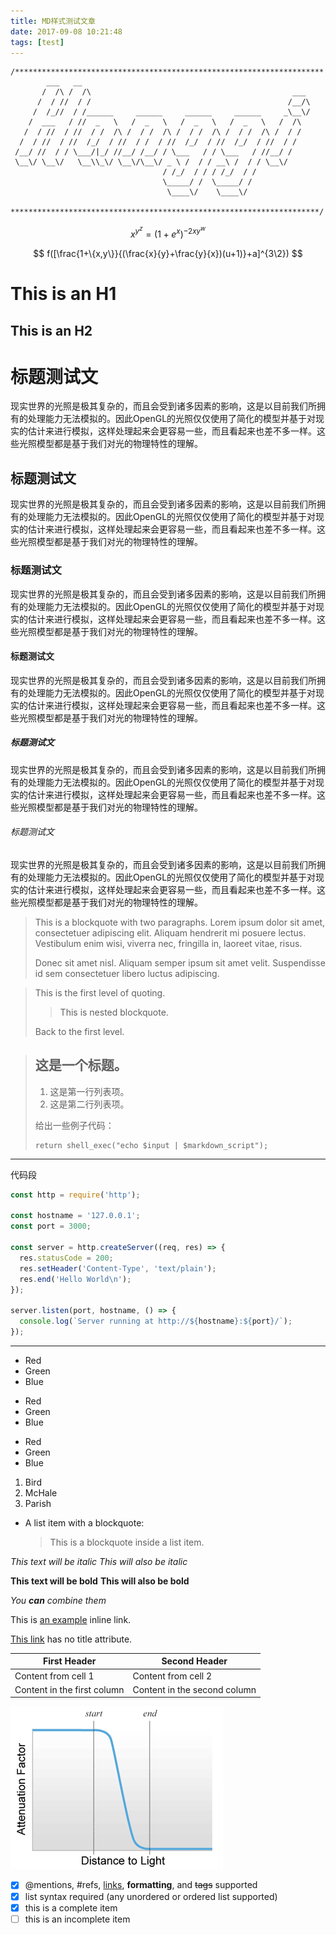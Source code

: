 ```yaml
---
title: MD样式测试文章
date: 2017-09-08 10:21:48
tags: [test]
---
```


```
/*********************************************************************
        ___   __
       /  /\ /  /\                                             ___
      /  / //  / /                                            /__/\
     /  /_//  / /______     ______     ______     ______     _\__\/
    /  ___   / //  _   \   /  _   \   /  _   \   /  _   \   /  /\
   /  / //  / //  / /  /\ /  / /  /\ /  / /  /\ /  / /  /\ /  / /
  /  / //  / //  /_/  / //  / /  / //  /_/  / //  /_/  / //  / /
 /__/ //  / / \___/|_/ //__/ /__/ / \___   / / \___   / //__/ /
 \__\/ \__\/   \__\\_\/ \__\/\__\/ _ \ /  / / __\ /  / / \__\/
                                  / /_/  / / / /_/  / /
                                  \_____/ /  \_____/ /     
                                   \____\/    \____\/

*********************************************************************/
```


$$
x^{y^z}=(1+e^x)^{-2xy^w}
$$

$$
f([\frac{1+\{x,y\}}{(\frac{x}{y}+\frac{y}{x})(u+1)}+a]^{3\2})
$$

<!-- more -->

This is an H1
=============

This is an H2
-------------

# 标题测试文
现实世界的光照是极其复杂的，而且会受到诸多因素的影响，这是以目前我们所拥有的处理能力无法模拟的。因此OpenGL的光照仅仅使用了简化的模型并基于对现实的估计来进行模拟，这样处理起来会更容易一些，而且看起来也差不多一样。这些光照模型都是基于我们对光的物理特性的理解。
## 标题测试文
现实世界的光照是极其复杂的，而且会受到诸多因素的影响，这是以目前我们所拥有的处理能力无法模拟的。因此OpenGL的光照仅仅使用了简化的模型并基于对现实的估计来进行模拟，这样处理起来会更容易一些，而且看起来也差不多一样。这些光照模型都是基于我们对光的物理特性的理解。
### 标题测试文
现实世界的光照是极其复杂的，而且会受到诸多因素的影响，这是以目前我们所拥有的处理能力无法模拟的。因此OpenGL的光照仅仅使用了简化的模型并基于对现实的估计来进行模拟，这样处理起来会更容易一些，而且看起来也差不多一样。这些光照模型都是基于我们对光的物理特性的理解。
#### 标题测试文
现实世界的光照是极其复杂的，而且会受到诸多因素的影响，这是以目前我们所拥有的处理能力无法模拟的。因此OpenGL的光照仅仅使用了简化的模型并基于对现实的估计来进行模拟，这样处理起来会更容易一些，而且看起来也差不多一样。这些光照模型都是基于我们对光的物理特性的理解。
##### 标题测试文
现实世界的光照是极其复杂的，而且会受到诸多因素的影响，这是以目前我们所拥有的处理能力无法模拟的。因此OpenGL的光照仅仅使用了简化的模型并基于对现实的估计来进行模拟，这样处理起来会更容易一些，而且看起来也差不多一样。这些光照模型都是基于我们对光的物理特性的理解。
###### 标题测试文
现实世界的光照是极其复杂的，而且会受到诸多因素的影响，这是以目前我们所拥有的处理能力无法模拟的。因此OpenGL的光照仅仅使用了简化的模型并基于对现实的估计来进行模拟，这样处理起来会更容易一些，而且看起来也差不多一样。这些光照模型都是基于我们对光的物理特性的理解。

> This is a blockquote with two paragraphs. Lorem ipsum dolor sit amet,
> consectetuer adipiscing elit. Aliquam hendrerit mi posuere lectus.
> Vestibulum enim wisi, viverra nec, fringilla in, laoreet vitae, risus.
> 
> Donec sit amet nisl. Aliquam semper ipsum sit amet velit. Suspendisse
> id sem consectetuer libero luctus adipiscing.

> This is the first level of quoting.
>
> > This is nested blockquote.
>
> Back to the first level.

> ## 这是一个标题。
> 
> 1.   这是第一行列表项。
> 2.   这是第二行列表项。
> 
> 给出一些例子代码：
> 
>     return shell_exec("echo $input | $markdown_script");


----

代码段

```js
const http = require('http');

const hostname = '127.0.0.1';
const port = 3000;

const server = http.createServer((req, res) => {
  res.statusCode = 200;
  res.setHeader('Content-Type', 'text/plain');
  res.end('Hello World\n');
});

server.listen(port, hostname, () => {
  console.log(`Server running at http://${hostname}:${port}/`);
});
```

----


*   Red
*   Green
*   Blue

+   Red
+   Green
+   Blue

-   Red
-   Green
-   Blue

1.  Bird
2.  McHale
3.  Parish

*   A list item with a blockquote:

    > This is a blockquote
    > inside a list item.



*This text will be italic*
_This will also be italic_

**This text will be bold**
__This will also be bold__

_You **can** combine them_


This is [an example](http://example.com/ "Title") inline link.

[This link](http://example.net/) has no title attribute.

First Header | Second Header
------------ | -------------
Content from cell 1 | Content from cell 2
Content in the first column | Content in the second column

![alt text](https://raw.githubusercontent.com/mariaclark1123/mariaclark1123.github.io/master/srcimage/atten_pic.png "Title")

- [x] @mentions, #refs, [links](), **formatting**, and <del>tags</del> supported
- [x] list syntax required (any unordered or ordered list supported)
- [x] this is a complete item
- [ ] this is an incomplete item